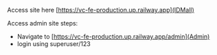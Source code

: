 Access site here [https://vc-fe-production.up.railway.app](IDMall)

Access admin site steps:
- Navigate to [https://vc-fe-production.up.railway.app/admin](Admin)
- login using superuser/123
